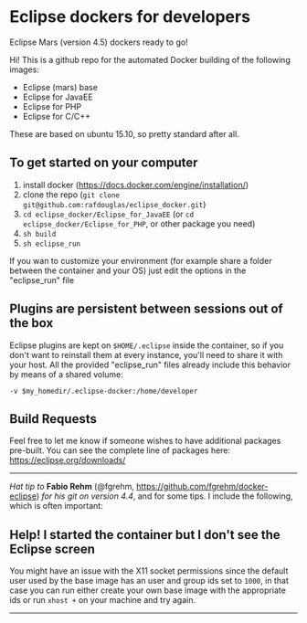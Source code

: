 Eclipse dockers for developers
===================
Eclipse Mars (version 4.5) dockers ready to go!

Hi! This is a github repo for the automated Docker building of the following images:

 - Eclipse (mars) base
 - Eclipse for JavaEE 
 - Eclipse for PHP 
 - Eclipse for C/C++ 

These are based on ubuntu 15.10, so pretty standard after all.

## To get started on your computer

 1. install docker (https://docs.docker.com/engine/installation/)
 2. clone the repo (`git clone git@github.com:rafdouglas/eclipse_docker.git`)
 3. `cd eclipse_docker/Eclipse_for_JavaEE` (or `cd eclipse_docker/Eclipse_for_PHP`, or other package you need)
 4. `sh build`
 5. `sh eclipse_run`

If you wan to customize your environment (for example share a folder between the container and your OS) just edit the options in the "eclipse_run" file


## Plugins are persistent between sessions out of the box 

Eclipse plugins are kept on `$HOME/.eclipse` inside the container, so if you don't want to reinstall them at every instance, you'll need to share it with your host. 
All the provided "eclipse_run" files already include this behavior by means of a shared volume:

    -v $my_homedir/.eclipse-docker:/home/developer

## Build Requests

Feel free to let me know if someone wishes to have additional packages pre-built.
You can see the complete line of packages here: https://eclipse.org/downloads/




----------


*Hat tip to* **Fabio Rehm** (@fgrehm, https://github.com/fgrehm/docker-eclipse) *for his git on version 4.4*, and for some tips. 
I include the following, which is often important:

## Help! I started the container but I don't see the Eclipse screen

You might have an issue with the X11 socket permissions since the default user used by the base image has an user and group ids set to `1000`, in that case you can run either create your own base image with the appropriate ids or run 
`xhost +` 
on your machine and try again.

----------
